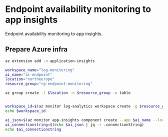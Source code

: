 # Endpoint availability monitoring to app insights

Endpoint availability monitoring to app insights.

## Prepare Azure infra

```bash
az extension add -n application-insights

workspace_name="log-monitoring"
ai_name="ai-endpoint"
location="northeurope"
resource_group="rg-endpoint-monitoring"

az group create -l $location -n $resource_group -o table


workspace_id=$(az monitor log-analytics workspace create -g $resource_group -n $workspace_name --query id -o tsv)
echo $workspace_id

ai_json=$(az monitor app-insights component create --app $ai_name --location $location --kind web -g $resource_group --workspace $workspace_id -o json)
ai_connectionstring=$(echo $ai_json | jq -r .connectionString)
echo $ai_connectionstring
```
